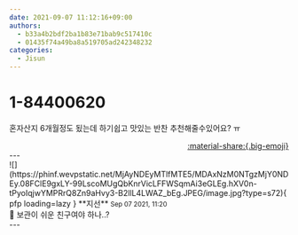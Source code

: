 ```yaml
---
date: 2021-09-07 11:12:16+09:00
authors:
  - b33a4b2bdf2ba1b83e71bab9c517410c
  - 01435f74a49ba8a519705ad242348232
categories:
  - Jisun
---
```


# 1-84400620

<div class="post-container" markdown="1">
<div class="content-container md-sidebar__scrollwrap" markdown="1">

혼자산지 6개월정도 됬는데 하기쉽고 맛있는 반찬 추천해줄수있어요? ㅠ

</div>
</div>

<div style="text-align: right;" markdown="1">
<a href="https://weverse.io/fromis9/fanpost/1-84400620" style="text-align: right;">:material-share:{.big-emoji}</a>
</div>
---

<div class="comments-container md-sidebar__scrollwrap" markdown="1">
<div class="comment" markdown="1">
<div class='id-container' markdown="1">
![](https://phinf.wevpstatic.net/MjAyNDEyMTlfMTE5/MDAxNzM0NTgzMjY0NDEy.08FClE9gxLY-99LscoMUgQbKnrVicLFFWSqmAi3eGLEg.hXV0n-tPyoIqjwYMPRrQ8Zn9aHvy3-B2llL4LWAZ_bEg.JPEG/image.jpg?type=s72){ pfp loading=lazy }
**<span class="artist">지선</span>** <small>Sep 07 2021, 11:20</small><br>
</div>
<div class='comment-body' markdown="1">
🤔 보관이 쉬운 친구여야 하나..?
</div>
</div>
</div>
---

